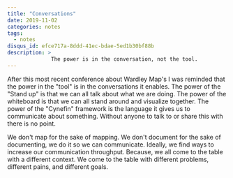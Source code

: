 ```yaml
---
title: "Conversations"
date: 2019-11-02
categories: notes
tags:
  - notes
disqus_id: efce717a-8ddd-41ec-bdae-5ed1b30bf88b
description: >
              The power is in the conversation, not the tool.
---
```


After this most recent conference about Wardley Map's I was reminded that the
power in the "tool" is in the conversations it enables. The power of the
"Stand up" is that we can all talk about what we are doing. The power of the
whiteboard is that we can all stand around and visualize together. The power
of the "Cynefin" framework is the language it gives us to communicate about
something. Without anyone to talk to or share this with there is no point.

We don't map for the sake of mapping. We don't document for the sake of
documenting, we do it so we can communicate. Ideally, we find ways to increase
our communication throughput. Because, we all come to the table with a different
context. We come to the table with different problems, different pains,
and different goals.

